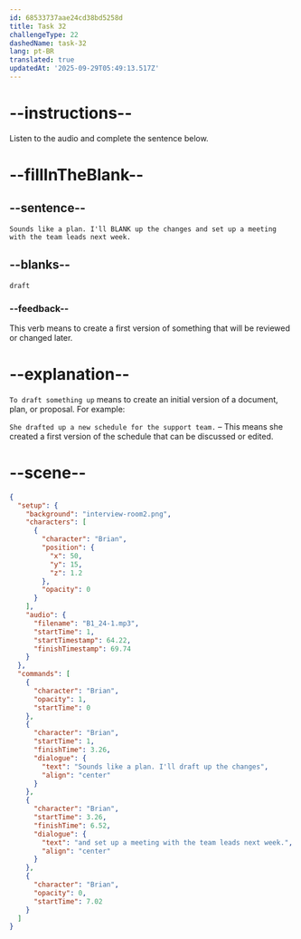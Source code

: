 ```yaml
---
id: 68533737aae24cd38bd5258d
title: Task 32
challengeType: 22
dashedName: task-32
lang: pt-BR
translated: true
updatedAt: '2025-09-29T05:49:13.517Z'
---
```


<!-- (Audio) Brian: Sounds like a plan. I'll draft up the changes and set up a meeting with the team leads next week. -->

# --instructions--

Listen to the audio and complete the sentence below.

# --fillInTheBlank--

## --sentence--

`Sounds like a plan. I'll BLANK up the changes and set up a meeting with the team leads next week.`

## --blanks--

`draft`

### --feedback--

This verb means to create a first version of something that will be reviewed or changed later.

# --explanation--

`To draft something up` means to create an initial version of a document, plan, or proposal. For example:

`She drafted up a new schedule for the support team.` – This means she created a first version of the schedule that can be discussed or edited.

# --scene--

```json
{
  "setup": {
    "background": "interview-room2.png",
    "characters": [
      {
        "character": "Brian",
        "position": {
          "x": 50,
          "y": 15,
          "z": 1.2
        },
        "opacity": 0
      }
    ],
    "audio": {
      "filename": "B1_24-1.mp3",
      "startTime": 1,
      "startTimestamp": 64.22,
      "finishTimestamp": 69.74
    }
  },
  "commands": [
    {
      "character": "Brian",
      "opacity": 1,
      "startTime": 0
    },
    {
      "character": "Brian",
      "startTime": 1,
      "finishTime": 3.26,
      "dialogue": {
        "text": "Sounds like a plan. I'll draft up the changes",
        "align": "center"
      }
    },
    {
      "character": "Brian",
      "startTime": 3.26,
      "finishTime": 6.52,
      "dialogue": {
        "text": "and set up a meeting with the team leads next week.",
        "align": "center"
      }
    },
    {
      "character": "Brian",
      "opacity": 0,
      "startTime": 7.02
    }
  ]
}
```
